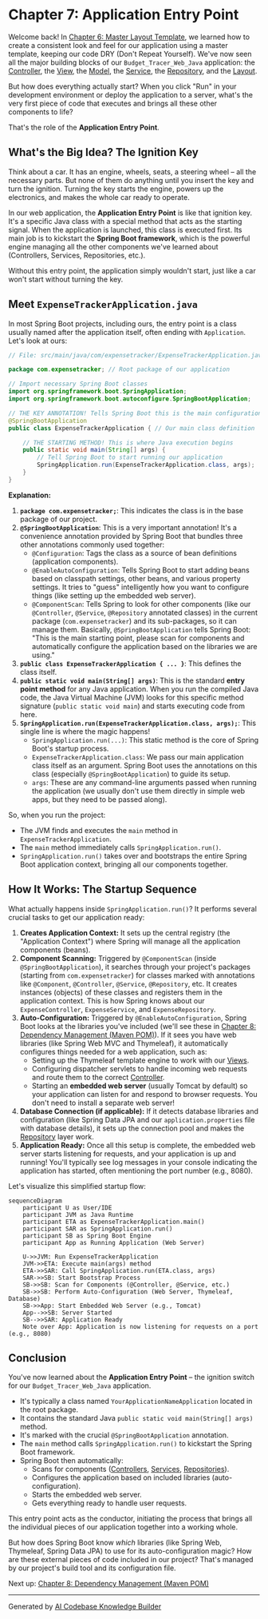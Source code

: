 # Chapter 7: Application Entry Point

Welcome back! In [Chapter 6: Master Layout Template](06_master_layout_template.md), we learned how to create a consistent look and feel for our application using a master template, keeping our code DRY (Don't Repeat Yourself). We've now seen all the major building blocks of our `Budget_Tracer_Web_Java` application: the [Controller](01_web_request_handler__controller_.md), the [View](02_user_interface_views__thymeleaf_templates_.md), the [Model](03_expense_data_model.md), the [Service](04_business_logic__service_.md), the [Repository](05_data_persistence__repository_.md), and the [Layout](06_master_layout_template.md).

But how does everything actually start? When you click "Run" in your development environment or deploy the application to a server, what's the very first piece of code that executes and brings all these other components to life?

That's the role of the **Application Entry Point**.

## What's the Big Idea? The Ignition Key

Think about a car. It has an engine, wheels, seats, a steering wheel – all the necessary parts. But none of them do anything until you insert the key and turn the ignition. Turning the key starts the engine, powers up the electronics, and makes the whole car ready to operate.

In our web application, the **Application Entry Point** is like that ignition key. It's a specific Java class with a special method that acts as the starting signal. When the application is launched, this class is executed first. Its main job is to kickstart the **Spring Boot framework**, which is the powerful engine managing all the other components we've learned about (Controllers, Services, Repositories, etc.).

Without this entry point, the application simply wouldn't start, just like a car won't start without turning the key.

## Meet `ExpenseTrackerApplication.java`

In most Spring Boot projects, including ours, the entry point is a class usually named after the application itself, often ending with `Application`. Let's look at ours:

```java
// File: src/main/java/com/expensetracker/ExpenseTrackerApplication.java

package com.expensetracker; // Root package of our application

// Import necessary Spring Boot classes
import org.springframework.boot.SpringApplication;
import org.springframework.boot.autoconfigure.SpringBootApplication;

// THE KEY ANNOTATION! Tells Spring Boot this is the main configuration class
@SpringBootApplication
public class ExpenseTrackerApplication { // Our main class definition

    // THE STARTING METHOD! This is where Java execution begins
    public static void main(String[] args) {
        // Tell Spring Boot to start running our application
        SpringApplication.run(ExpenseTrackerApplication.class, args);
    }
}
```

**Explanation:**

1.  **`package com.expensetracker;`**: This indicates the class is in the base package of our project.
2.  **`@SpringBootApplication`**: This is a very important annotation! It's a convenience annotation provided by Spring Boot that bundles three other annotations commonly used together:
    *   `@Configuration`: Tags the class as a source of bean definitions (application components).
    *   `@EnableAutoConfiguration`: Tells Spring Boot to start adding beans based on classpath settings, other beans, and various property settings. It tries to "guess" intelligently how you want to configure things (like setting up the embedded web server).
    *   `@ComponentScan`: Tells Spring to look for other components (like our `@Controller`, `@Service`, `@Repository` annotated classes) in the current package (`com.expensetracker`) and its sub-packages, so it can manage them.
    Basically, `@SpringBootApplication` tells Spring Boot: "This is the main starting point, please scan for components and automatically configure the application based on the libraries we are using."
3.  **`public class ExpenseTrackerApplication { ... }`**: This defines the class itself.
4.  **`public static void main(String[] args)`**: This is the standard **entry point method** for any Java application. When you run the compiled Java code, the Java Virtual Machine (JVM) looks for this specific method signature (`public static void main`) and starts executing code from here.
5.  **`SpringApplication.run(ExpenseTrackerApplication.class, args);`**: This single line is where the magic happens!
    *   `SpringApplication.run(...)`: This static method is the core of Spring Boot's startup process.
    *   `ExpenseTrackerApplication.class`: We pass our main application class itself as an argument. Spring Boot uses the annotations on this class (especially `@SpringBootApplication`) to guide its setup.
    *   `args`: These are any command-line arguments passed when running the application (we usually don't use them directly in simple web apps, but they need to be passed along).

So, when you run the project:
*   The JVM finds and executes the `main` method in `ExpenseTrackerApplication`.
*   The `main` method immediately calls `SpringApplication.run()`.
*   `SpringApplication.run()` takes over and bootstraps the entire Spring Boot application context, bringing all our components together.

## How It Works: The Startup Sequence

What actually happens inside `SpringApplication.run()`? It performs several crucial tasks to get our application ready:

1.  **Creates Application Context:** It sets up the central registry (the "Application Context") where Spring will manage all the application components (beans).
2.  **Component Scanning:** Triggered by `@ComponentScan` (inside `@SpringBootApplication`), it searches through your project's packages (starting from `com.expensetracker`) for classes marked with annotations like `@Component`, `@Controller`, `@Service`, `@Repository`, etc. It creates instances (objects) of these classes and registers them in the application context. This is how Spring knows about our `ExpenseController`, `ExpenseService`, and `ExpenseRepository`.
3.  **Auto-Configuration:** Triggered by `@EnableAutoConfiguration`, Spring Boot looks at the libraries you've included (we'll see these in [Chapter 8: Dependency Management (Maven POM)](08_dependency_management__maven_pom_.md)). If it sees you have web libraries (like Spring Web MVC and Thymeleaf), it automatically configures things needed for a web application, such as:
    *   Setting up the Thymeleaf template engine to work with our [Views](02_user_interface_views__thymeleaf_templates_.md).
    *   Configuring dispatcher servlets to handle incoming web requests and route them to the correct [Controller](01_web_request_handler__controller_.md).
    *   Starting an **embedded web server** (usually Tomcat by default) so your application can listen for and respond to browser requests. You don't need to install a separate web server!
4.  **Database Connection (if applicable):** If it detects database libraries and configuration (like Spring Data JPA and our `application.properties` file with database details), it sets up the connection pool and makes the [Repository](05_data_persistence__repository_.md) layer work.
5.  **Application Ready:** Once all this setup is complete, the embedded web server starts listening for requests, and your application is up and running! You'll typically see log messages in your console indicating the application has started, often mentioning the port number (e.g., 8080).

Let's visualize this simplified startup flow:

```mermaid
sequenceDiagram
    participant U as User/IDE
    participant JVM as Java Runtime
    participant ETA as ExpenseTrackerApplication.main()
    participant SAR as SpringApplication.run()
    participant SB as Spring Boot Engine
    participant App as Running Application (Web Server)

    U->>JVM: Run ExpenseTrackerApplication
    JVM->>ETA: Execute main(args) method
    ETA->>SAR: Call SpringApplication.run(ETA.class, args)
    SAR->>SB: Start Bootstrap Process
    SB->>SB: Scan for Components (@Controller, @Service, etc.)
    SB->>SB: Perform Auto-Configuration (Web Server, Thymeleaf, Database)
    SB->>App: Start Embedded Web Server (e.g., Tomcat)
    App-->>SB: Server Started
    SB-->>SAR: Application Ready
    Note over App: Application is now listening for requests on a port (e.g., 8080)
```

## Conclusion

You've now learned about the **Application Entry Point** – the ignition switch for our `Budget_Tracer_Web_Java` application.

*   It's typically a class named `YourApplicationNameApplication` located in the root package.
*   It contains the standard Java `public static void main(String[] args)` method.
*   It's marked with the crucial `@SpringBootApplication` annotation.
*   The `main` method calls `SpringApplication.run()` to kickstart the Spring Boot framework.
*   Spring Boot then automatically:
    *   Scans for components ([Controllers](01_web_request_handler__controller_.md), [Services](04_business_logic__service_.md), [Repositories](05_data_persistence__repository_.md)).
    *   Configures the application based on included libraries (auto-configuration).
    *   Starts the embedded web server.
    *   Gets everything ready to handle user requests.

This entry point acts as the conductor, initiating the process that brings all the individual pieces of our application together into a working whole.

But how does Spring Boot know *which* libraries (like Spring Web, Thymeleaf, Spring Data JPA) to use for its auto-configuration magic? How are these external pieces of code included in our project? That's managed by our project's build tool and its configuration file.

Next up: [Chapter 8: Dependency Management (Maven POM)](08_dependency_management__maven_pom_.md)

---

Generated by [AI Codebase Knowledge Builder](https://github.com/The-Pocket/Tutorial-Codebase-Knowledge)